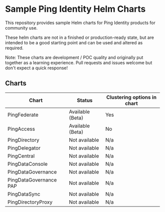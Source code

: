 # Sample Ping Identity Helm Charts

This repository provides sample Helm charts for Ping Identity products for community use.

These helm charts are not in a finished or production-ready state, but are intended to be a good starting point and can be used and altered as required.

Note: These charts are development / POC quality and originally put together as a learning experience.  Pull requests and issues welcome but don't expect a quick response!

## Charts

| Chart | Status | Clustering options in chart |
|--|--|--|
| PingFederate | Available (Beta) | Yes |
| PingAccess | Available (Beta) | No |
| PingDirectory | Not available | N/a |
| PingDelegator | Not available | N/a |
| PingCentral | Not available | N/a |
| PingDataConsole | Not available | N/a |
| PingDataGovernance | Not available | N/a |
| PingDataGovernance PAP | Not available | N/a |
| PingDataSync | Not available | N/a |
| PingDirectoryProxy | Not available | N/a |
